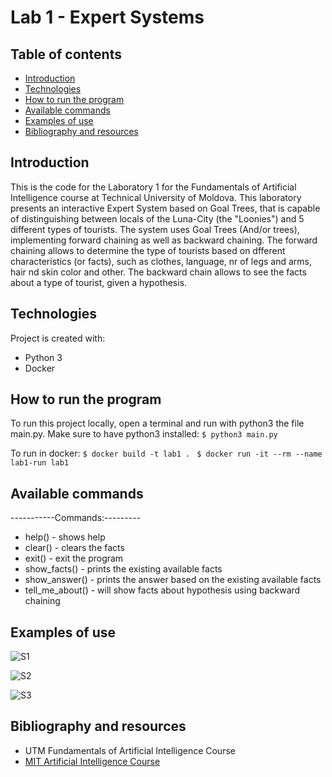 # Lab 1 - Expert Systems


## Table of contents
* [Introduction](#introduction)
* [Technologies](#technologies)
* [How to run the program](#how-to-run-the-program)
* [Available commands](#available-commands)
* [Examples of use](#examples-of-use)
* [Bibliography and resources](#bibliography-and-resources)


## Introduction
This is the code for the Laboratory 1 for the Fundamentals of Artificial Intelligence course at Technical University of Moldova.
This laboratory presents an interactive Expert System based on Goal Trees, that is capable of distinguishing between locals of the Luna-City (the "Loonies") and 5 different types of tourists. The system uses Goal Trees (And/or trees), implementing forward chaining as well as backward chaining.
The forward chaining allows to determine the type of tourists based on dfferent characteristics (or facts), such as clothes, language, nr of legs and arms, hair nd skin color and other. The backward chain allows to see the facts about a type of tourist, given a hypothesis.

## Technologies
Project is created with:
* Python 3
* Docker

## How to run the program
To run this project locally, open a terminal and run with python3 the file main.py. Make sure to have python3 installed:
```$ python3 main.py```

To run in docker:
```$ docker build -t lab1 . ```
```$ docker run -it --rm --name lab1-run lab1```

## Available commands
-----------Commands:---------
- help()         -  shows help
- clear()        -  clears the facts
- exit()         -  exit the program
- show_facts()   - prints the existing available facts
- show_answer()   - prints the answer based on the  existing available facts
- tell_me_about() - will show facts about hypothesis using backward chaining


## Examples of use
![S1](https://github.com/mdiannna/Labs_UTM_AI/blob/main/Lab1/screenshots/image1.png?raw=true)

![S2](https://github.com/mdiannna/Labs_UTM_AI/blob/main/Lab1/screenshots/image2.png?raw=true)

![S3](https://github.com/mdiannna/Labs_UTM_AI/blob/main/Lab1/screenshots/image3.png?raw=true)



## Bibliography and resources
- UTM Fundamentals of Artificial Intelligence Course
- [MIT Artificial Intelligence Course](https://ocw.mit.edu/courses/electrical-engineering-and-computer-science/6-034-artificial-intelligence-fall-2010/index.htm)
